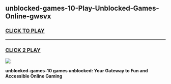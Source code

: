 
## unblocked-games-10-Play-Unblocked-Games-Online-gwsvx
<h3>
<a href="https://premium76.site?title=unblocked-games-10&ref=25A">CLICK TO PLAY</a></h3>
<hr>

<h3>
<a href="https://premium76.site?title=unblocked-games-10&ref=25A">CLICK 2 PLAY</a>
  
</h3>

<a href="https://premium76.site?title=unblocked-games-10&ref=25A"><img src="https://clearcache.store/games.png"></a>


**unblocked-games-10 games unblocked: Your Gateway to Fun and Accessible Online Gaming**
